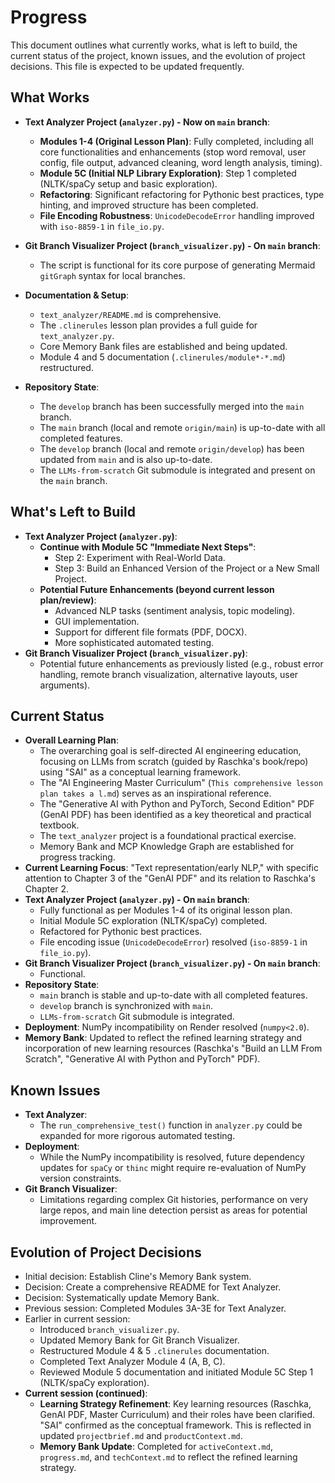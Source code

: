 # Progress

This document outlines what currently works, what is left to build, the current status of the project, known issues, and the evolution of project decisions. This file is expected to be updated frequently.

## What Works

* **Text Analyzer Project (`analyzer.py`) - Now on `main` branch**:
  * **Modules 1-4 (Original Lesson Plan)**: Fully completed, including all core functionalities and enhancements (stop word removal, user config, file output, advanced cleaning, word length analysis, timing).
  * **Module 5C (Initial NLP Library Exploration)**: Step 1 completed (NLTK/spaCy setup and basic exploration).
  * **Refactoring**: Significant refactoring for Pythonic best practices, type hinting, and improved structure has been completed.
  * **File Encoding Robustness**: `UnicodeDecodeError` handling improved with `iso-8859-1` in `file_io.py`.

* **Git Branch Visualizer Project (`branch_visualizer.py`) - On `main` branch**:
  * The script is functional for its core purpose of generating Mermaid `gitGraph` syntax for local branches.

* **Documentation & Setup**:
  * `text_analyzer/README.md` is comprehensive.
  * The `.clinerules` lesson plan provides a full guide for `text_analyzer.py`.
  * Core Memory Bank files are established and being updated.
  * Module 4 and 5 documentation (`.clinerules/module*-*.md`) restructured.

* **Repository State**:
  * The `develop` branch has been successfully merged into the `main` branch.
  * The `main` branch (local and remote `origin/main`) is up-to-date with all completed features.
  * The `develop` branch (local and remote `origin/develop`) has been updated from `main` and is also up-to-date.
  * The `LLMs-from-scratch` Git submodule is integrated and present on the `main` branch.

## What's Left to Build

*   **Text Analyzer Project (`analyzer.py`)**:
    *   **Continue with Module 5C "Immediate Next Steps"**:
        *   Step 2: Experiment with Real-World Data.
        *   Step 3: Build an Enhanced Version of the Project or a New Small Project.
    *   **Potential Future Enhancements (beyond current lesson plan/review)**:
        *   Advanced NLP tasks (sentiment analysis, topic modeling).
        *   GUI implementation.
        *   Support for different file formats (PDF, DOCX).
        *   More sophisticated automated testing.
*   **Git Branch Visualizer Project (`branch_visualizer.py`)**:
    *   Potential future enhancements as previously listed (e.g., robust error handling, remote branch visualization, alternative layouts, user arguments).

## Current Status

*   **Overall Learning Plan**:
    *   The overarching goal is self-directed AI engineering education, focusing on LLMs from scratch (guided by Raschka's book/repo) using "SAI" as a conceptual learning framework.
    *   The "AI Engineering Master Curriculum" (`This comprehensive lesson plan takes a l.md`) serves as an inspirational reference.
    *   The "Generative AI with Python and PyTorch, Second Edition" PDF (GenAI PDF) has been identified as a key theoretical and practical textbook.
    *   The `text_analyzer` project is a foundational practical exercise.
    *   Memory Bank and MCP Knowledge Graph are established for progress tracking.
*   **Current Learning Focus**: "Text representation/early NLP," with specific attention to Chapter 3 of the "GenAI PDF" and its relation to Raschka's Chapter 2.
*   **Text Analyzer Project (`analyzer.py`) - On `main` branch**:
    *   Fully functional as per Modules 1-4 of its original lesson plan.
    *   Initial Module 5C exploration (NLTK/spaCy) completed.
    *   Refactored for Pythonic best practices.
    *   File encoding issue (`UnicodeDecodeError`) resolved (`iso-8859-1` in `file_io.py`).
*   **Git Branch Visualizer Project (`branch_visualizer.py`) - On `main` branch**:
    *   Functional.
*   **Repository State**:
    *   `main` branch is stable and up-to-date with all completed features.
    *   `develop` branch is synchronized with `main`.
    *   `LLMs-from-scratch` Git submodule is integrated.
*   **Deployment**: NumPy incompatibility on Render resolved (`numpy<2.0`).
*   **Memory Bank**: Updated to reflect the refined learning strategy and incorporation of new learning resources (Raschka's "Build an LLM From Scratch", "Generative AI with Python and PyTorch" PDF).

## Known Issues

* **Text Analyzer**:
  * The `run_comprehensive_test()` function in `analyzer.py` could be expanded for more rigorous automated testing.
* **Deployment**:
  * While the NumPy incompatibility is resolved, future dependency updates for `spaCy` or `thinc` might require re-evaluation of NumPy version constraints.
* **Git Branch Visualizer**:
  * Limitations regarding complex Git histories, performance on very large repos, and main line detection persist as areas for potential improvement.

## Evolution of Project Decisions

* Initial decision: Establish Cline's Memory Bank system.
* Decision: Create a comprehensive README for Text Analyzer.
* Decision: Systematically update Memory Bank.
* Previous session: Completed Modules 3A-3E for Text Analyzer.
* Earlier in current session:
  * Introduced `branch_visualizer.py`.
  * Updated Memory Bank for Git Branch Visualizer.
  * Restructured Module 4 & 5 `.clinerules` documentation.
  * Completed Text Analyzer Module 4 (A, B, C).
  * Reviewed Module 5 documentation and initiated Module 5C Step 1 (NLTK/spaCy exploration).
* **Current session (continued)**:
    *   **Learning Strategy Refinement**: Key learning resources (Raschka, GenAI PDF, Master Curriculum) and their roles have been clarified. "SAI" confirmed as the conceptual framework. This is reflected in updated `projectbrief.md` and `productContext.md`.
    *   **Memory Bank Update**: Completed for `activeContext.md`, `progress.md`, and `techContext.md` to reflect the refined learning strategy.
